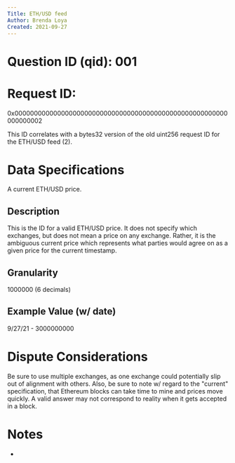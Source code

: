 ```yaml
---
Title: ETH/USD feed
Author: Brenda Loya
Created: 2021-09-27
---
```

# Question ID (qid): 001

# Request ID: 

0x0000000000000000000000000000000000000000000000000000000000000002

This ID correlates with a bytes32 version of the old uint256 request ID for the ETH/USD feed (2).


# Data Specifications

A current ETH/USD price.


## Description

This is the ID for a valid ETH/USD price.  It does not specify which exchanges, but does not mean a price on any exchange.  Rather, it is the ambiguous current price which represents what parties would agree on as a given price for the current timestamp. 


## Granularity

1000000 (6 decimals)

## Example Value (w/ date)

9/27/21 - 3000000000


# Dispute Considerations

Be sure to use multiple exchanges, as one exchange could potentially slip out of alignment with others.  Also, be sure to note w/ regard to the "current" specification, that Ethereum blocks can take time to mine and prices move quickly.  A valid answer may not correspond to reality when it gets accepted in a block. 

# Notes

-


